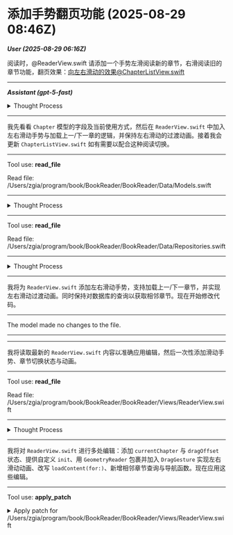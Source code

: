 <!-- Generated by SpecStory -->

<!-- cursor Session 0e8e409d-6030-4d76-8b8d-e69b9b229ed6 (2025-08-29 08:46Z) -->

# 添加手势翻页功能 (2025-08-29 08:46Z)

_**User (2025-08-29 06:16Z)**_

阅读时，@ReaderView.swift 请添加一个手势左滑阅读新的章节，右滑阅读旧的章节功能，翻页效果：向左右滑动的效果@ChapterListView.swift 

---

_**Assistant (gpt-5-fast)**_

<think><details><summary>Thought Process</summary>**Implementing swipe gestures**

I need to add swipe gestures to ReaderView.swift: a left swipe to read the next chapter and a right swipe for the previous one. Since chapters are stored in the database, I'll use chapter IDs to handle this. The user also mentioned a "翻页效果" for a page-turning animation, possibly like a page curl effect. SwiftUI supports this with gestures and transitions, so I should modify ReaderView.swift for gesture detection and manage the current chapter state for a smooth experience. I might need to change the chapter variable to a @State variable for better management.
**Adjusting ReaderView for state management**

I need to adjust the ReaderView initialization for state management. I could change it to:

```swift
struct ReaderView: View {
    @State var chapter: Chapter
}
```

However, I can't modify the initializer that ChapterListView uses to call ReaderView. I can declare the chapter as a @State variable and define an init method to set it up. I should also add drag gesture detection for swiping left and right to navigate between chapters. After that, I'll need to implement functions to fetch the next or previous chapter from the database based on the current chapter’s ID. I'll check the Chapter model fields in Models.swift next.</details></think>

---

我先看看 `Chapter` 模型的字段及当前使用方式，然后在 `ReaderView.swift` 中加入左右滑动手势与加载上一/下一章的逻辑，并保持左右滑动的过渡动画。接着我会更新 `ChapterListView.swift` 如有需要以配合这种阅读切换。

---

Tool use: **read_file**

Read file: /Users/zgia/program/book/BookReader/BookReader/Data/Models.swift

---

<think><details><summary>Thought Process</summary>**Implementing swipe gestures**

I'm thinking about implementing left/right swipe gestures for accessing new and old chapters in the ReaderView. It seems I need to map terms like "新的章节" and "旧的章节" to navigate between "next chapter id >" and "previous chapter id <" based on their id ordering or the sequence in the chapter list. ReaderView currently starts with a chapter from the ChapterListView. For swipes, I’ll load the next or previous chapter from the database. I plan to check Repositories.swift to see how to implement this.</details></think>

---

Tool use: **read_file**

Read file: /Users/zgia/program/book/BookReader/BookReader/Data/Repositories.swift

---

<think><details><summary>Thought Process</summary>**Implementing swipe gestures**

I need to add gesture-based left/right swiping in the ReaderView to navigate between chapters. There’s a note about creating a page flip effect, similar to how pages curl. Specifically, I'll include gestures that allow users to swipe left for the next chapter and right for the previous one, incorporating a sliding animation. However, the ReaderView currently lacks the context to determine adjacent chapters. I’ll need to set up database queries to fetch the next and previous chapters based on the current chapter ID.
**Refining gesture handling**

I need to implement gesture handling so that swiping left translates to the next chapter and swiping right goes to the previous chapter. Interactive drag gestures will offset the content view, and I can animate the transition using `.transition(.move(edge: .trailing))` or `.leading`. Currently, `ChapterListView` uses NavigationLink to push the ReaderView. To change chapters within the same ReaderView, I’ll convert the `chapter` variable to be mutable by making it `@State`. I’ll also need to manage the internal state for `currentChapter` and adapt the initial chapter setup accordingly.
**Adjusting ReaderView structure**

I can’t change the external interface much, but I’ll modify the ReaderView to include a `currentChapter` state alongside the existing `chapter` property. The `init` method will set up `currentChapter` to match the passed `chapter`. I’ll then use `currentChapter` for displaying data and queries, updating elements like the navigation title and content loading accordingly.

Next, I’ll add gesture handling for drag movements with thresholds to determine chapter navigation and include a small overlay hint. I'll implement functions to fetch the next and previous chapters based on the current chapter’s ID, adding transition animations as well.
**Implementing sliding effect**

To create a sliding effect in the ReaderView, I’ll use a `ZStack` with a `.transition(.move(edge: .leading/trailing))` for smooth content swapping. To transition when the `currentChapter` changes, I'll include an `id` keyed by `currentChapter.id`. For animations, I'll wrap the changes in `withAnimation(.easeInOut)`. While a `TabView` could provide page-style swiping, using a `DragGesture` aligns better with the user’s request.

I also need to consider edge cases for the first and last chapters, such as displaying a toast or haptic feedback. A temporary overlay can indicate when the user reaches those chapters. I'll ensure to keep the implementation minimal.
**Planning implementation steps**

I need to create a to-do list for the project, primarily focusing on editing the `ReaderView.swift` file. There's some mention of updating `ChapterListView` for a sliding effect, referenced in the instructions. To implement the sliding effect, I’ll need to add states like `currentChapter` and `dragOffset`, adjust the body to use `currentChapter`, and add a drag gesture for chapter navigation.

I’ll also implement the `loadContent(for:)` and update functions to handle the transition smoothly. For the adjacent chapter queries, I’ll set up a function to fetch the next or previous chapter with necessary filters and adjustments. Managing animations might involve using `GeometryReader` and ensuring the drag gestures provide the intended user experience. I’ll create two to-do items to clarify tasks and track progress efficiently.</details></think>

---

我将为 `ReaderView.swift` 添加左右滑动手势，支持加载上一/下一章节，并实现左右滑动过渡动画。同时保持对数据库的查询以获取相邻章节。现在开始修改代码。

---

The model made no changes to the file.

---



---

我将读取最新的 `ReaderView.swift` 内容以准确应用编辑，然后一次性添加滑动手势、章节切换状态与动画。

---

Tool use: **read_file**

Read file: /Users/zgia/program/book/BookReader/BookReader/Views/ReaderView.swift

---

<think><details><summary>Thought Process</summary>**Updating code structure**

I need to make sure we preserve indentation in the file, which is 4 spaces per indent. Next, I’ll modify the ReaderView by adding a new state variable for the currentChapter and updating its initialization. The content loading function and navigation title will reference currentChapter.title. I should also employ a GeometryReader wrapper to get the width while ensuring proper braces. Additionally, the ChapterListView will pass ReaderView with a custom initializer, but no extra imports are necessary for the drag gesture. I'll also update the loadContent() signature accordingly.
**Adjusting properties and layout**

I see we already have a property for `var chapter: Chapter` for initial input, which I want to keep along with the internal state. I’ll include a new state variable, `@State private var dragOffset: CGFloat = 0`. 

Then, I’ll add an initializer to set this stored property and initialize the current chapter. In the body, since the top-level has a ScrollView, I’ll wrap it in a GeometryReader for width and apply the offset to the ScrollView. I need to remember that modifiers should be placed correctly after the GeometryReader's content.
**Organizing the GeometryReader and ScrollView**

I can apply the GeometryReader, although it wraps the content. It might be easier to keep the existing structure and embed the GeometryReader to get the width inside the gesture’s `.onEnded` closure. However, capturing the width requires storing it in a state variable, so wrapping the entire ScrollView in the GeometryReader seems better. 

In the body, I’ll set it up to include the ScrollView, applying offset and gesture corrections. I need to remember that `.navigationTitle` is a property of the NavigationStack child, and modifiers attach to the outer content, modifying them accordingly.
**Understanding navigationTitle placement**

I realize that `.navigationTitle` needs to be applied to the outermost content returned by the body. If it’s placed on the ScrollView inside the GeometryReader, it may still function, but to be safe, it’s better to move `.navigationTitle` outside by adding it after the GeometryReader. However, since I can’t chain after the closure, another option is to wrap it in a Group inside the GeometryReader. It's typical to place `.navigationTitle` above the GeometryReader. I want to maintain the order and ensure the background is applied to the ScrollView!
**Planning function updates and structure**

I need to implement several functions, starting with `private func loadContent(for chapter: Chapter)` and updating the existing `loadContent()` references. I’ll also create a private function to fetch the adjacent chapter using GRDB, making sure to use `try? dbQueue.read`. 

Then, I will add a function for navigation to adjacent chapters that animates the offset. I’ll ensure that the drag offset has an associated animation, and the text color and gear icon are maintained. Also, I’ll update the load content signatures and ensure the navigation title uses `currentChapter.title`. 

Next, I’ll carefully craft the patch, keeping in mind the order of properties and making sure to insert state variables and initializers correctly. I'll maintain the structure of the body by embedding it in a `GeometryReader`. Lastly, I’ll ensure the Color extension remains intact and update any relevant function calls.</details></think>

---

我将对 `ReaderView.swift` 进行多处编辑：添加 `currentChapter` 与 `dragOffset` 状态、提供自定义 `init`、用 `GeometryReader` 包裹并加入 `DragGesture` 实现左右滑动动画、改写 `loadContent(for:)`、新增相邻章节查询与导航函数。现在应用这些编辑。

---

Tool use: **apply_patch**

<details>
        <summary>Apply patch for /Users/zgia/program/book/BookReader/BookReader/Views/ReaderView.swift</summary>
      

```diff
*** Begin Patch
*** Update File: /Users/zgia/program/book/BookReader/BookReader/Views/ReaderView.swift
@@
 struct ReaderView: View {
     var chapter: Chapter
-    @State private var content: Content?
+    @State private var currentChapter: Chapter
+    @State private var content: Content?
@@
     @State private var textColor: Color =
         Color(
             hex: UserDefaults.standard.string(forKey: "ReaderTextColor")
                 ?? "#000000"
         ) ?? .black
+
+    // 拖拽偏移（用于左右滑动动画）
+    @State private var dragOffset: CGFloat = 0
+
+    init(chapter: Chapter) {
+        self.chapter = chapter
+        _currentChapter = State(initialValue: chapter)
+    }
@@
-    var body: some View {
-        ScrollView {
-            if let txt = content?.txt {
-                VStack(alignment: .leading, spacing: 0) {
-                    // 在标题和正文之间添加间距
-                    Spacer()
-                        .frame(height: 20)
-
-                    ForEach(
-                        Array(processParagraphs(txt).enumerated()),
-                        id: \.offset
-                    ) { index, paragraph in
-                        VStack(alignment: .leading, spacing: 0) {
-                            Text(paragraph)
-                                .font(.system(size: fontSize))
-                                .foregroundColor(textColor)
-                                .lineSpacing(lineSpacing)
-                                .frame(maxWidth: .infinity, alignment: .leading)
-
-                            // 在每个段落后添加明确的间距（除了最后一个段落）
-                            if index < processParagraphs(txt).count - 1 {
-                                Spacer()
-                                    .frame(height: paragraphSpacing)
-                            }
-                        }
-                    }
-                }
-                .padding(.horizontal)
-            } else {
-                Text("加载中...")
-                    .font(.system(size: fontSize))
-                    .foregroundColor(textColor)
-                    .padding()
-            }
-        }
-        .background(bgColor)
-        .navigationTitle(chapter.title)
-        .toolbar {
-            ToolbarItem(placement: .navigationBarTrailing) {
-                NavigationLink(
-                    destination: ReaderSettingsView(
-                        fontSize: $fontSize,
-                        lineSpacing: $lineSpacing,
-                        paragraphSpacing: $paragraphSpacing,
-                        bgColor: $bgColor,
-                        textColor: $textColor
-                    )
-                ) {
-                    Image(systemName: "gearshape")
-                        .foregroundColor(textColor)
-                }
-            }
-        }
-        .onAppear {
-            loadContent()
-            loadSettings()
-        }
-    }
+    var body: some View {
+        GeometryReader { geo in
+            ScrollView {
+                if let txt = content?.txt {
+                    VStack(alignment: .leading, spacing: 0) {
+                        // 在标题和正文之间添加间距
+                        Spacer()
+                            .frame(height: 20)
+
+                        ForEach(
+                            Array(processParagraphs(txt).enumerated()),
+                            id: \.offset
+                        ) { index, paragraph in
+                            VStack(alignment: .leading, spacing: 0) {
+                                Text(paragraph)
+                                    .font(.system(size: fontSize))
+                                    .foregroundColor(textColor)
+                                    .lineSpacing(lineSpacing)
+                                    .frame(maxWidth: .infinity, alignment: .leading)
+
+                                // 在每个段落后添加明确的间距（除了最后一个段落）
+                                if index < processParagraphs(txt).count - 1 {
+                                    Spacer()
+                                        .frame(height: paragraphSpacing)
+                                }
+                            }
+                        }
+                    }
+                    .padding(.horizontal)
+                } else {
+                    Text("加载中...")
+                        .font(.system(size: fontSize))
+                        .foregroundColor(textColor)
+                        .padding()
+                }
+            }
+            .offset(x: dragOffset)
+            .background(bgColor)
+            .navigationTitle(currentChapter.title)
+            .toolbar {
+                ToolbarItem(placement: .navigationBarTrailing) {
+                    NavigationLink(
+                        destination: ReaderSettingsView(
+                            fontSize: $fontSize,
+                            lineSpacing: $lineSpacing,
+                            paragraphSpacing: $paragraphSpacing,
+                            bgColor: $bgColor,
+                            textColor: $textColor
+                        )
+                    ) {
+                        Image(systemName: "gearshape")
+                            .foregroundColor(textColor)
+                    }
+                }
+            }
+            .gesture(
+                DragGesture()
+                    .onChanged { value in
+                        dragOffset = value.translation.width
+                    }
+                    .onEnded { value in
+                        let threshold = geo.size.width * 0.25
+                        if value.translation.width < -threshold {
+                            // 左滑 -> 下一章
+                            navigateToAdjacentChapter(isNext: true, containerWidth: geo.size.width)
+                        } else if value.translation.width > threshold {
+                            // 右滑 -> 上一章
+                            navigateToAdjacentChapter(isNext: false, containerWidth: geo.size.width)
+                        } else {
+                            withAnimation(.easeInOut) { dragOffset = 0 }
+                        }
+                    }
+            )
+            .onAppear {
+                loadContent(for: currentChapter)
+                loadSettings()
+            }
+        }
+    }
@@
-    private func loadContent() {
+    private func loadContent(for chapter: Chapter) {
         guard let dbQueue = DatabaseManager.shared.dbQueue else { return }
         try? dbQueue.read { db in
-            content = try Content.filter(Column("chapterid") == chapter.id)
+            content = try Content.filter(Column("chapterid") == chapter.id)
                 .fetchOne(db)
         }
     }
@@
     private func processParagraphs(_ text: String) -> [String] {
@@
         return paragraphs
     }
+
+    private func fetchAdjacentChapter(isNext: Bool) -> Chapter? {
+        guard let dbQueue = DatabaseManager.shared.dbQueue else { return nil }
+        return try? dbQueue.read { db in
+            var request = Chapter.filter(Column("bookid") == currentChapter.bookid)
+            if isNext {
+                request = request
+                    .filter(Column("id") > currentChapter.id)
+                    .order(Column("id"))
+            } else {
+                request = request
+                    .filter(Column("id") < currentChapter.id)
+                    .order(Column("id").desc)
+            }
+            return try request.fetchOne(db)
+        }
+    }
+
+    private func navigateToAdjacentChapter(isNext: Bool, containerWidth: CGFloat) {
+        guard let target = fetchAdjacentChapter(isNext: isNext) else {
+            withAnimation(.easeInOut) { dragOffset = 0 }
+            return
+        }
+
+        let outOffset: CGFloat = isNext ? -containerWidth : containerWidth
+        let inStartOffset: CGFloat = isNext ? containerWidth : -containerWidth
+
+        withAnimation(.easeInOut(duration: 0.2)) {
+            dragOffset = outOffset
+        }
+
+        DispatchQueue.main.asyncAfter(deadline: .now() + 0.2) {
+            currentChapter = target
+            loadContent(for: target)
+            dragOffset = inStartOffset
+            withAnimation(.easeInOut(duration: 0.2)) {
+                dragOffset = 0
+            }
+        }
+    }
*** End Patch
```

---

Tool use: **read_lints**

<details>
          <summary>Read lints for 1 file</summary>
      
Lint paths:

- `/Users/zgia/program/book/BookReader/BookReader/Views/ReaderView.swift`

Lint results


**No lint errors found**
</details>

---



---

_**User (2025-08-29 06:16Z)**_

请继续

---

_**Assistant (gpt-5-fast)**_

<think><details><summary>Thought Process</summary>**Considering swipe gestures and navigation**

I see that we've added swipe gestures in ReaderView, and the user wants to continue, possibly expecting a similar integration for ChapterListView with a page-turn effect. They initially requested left and right swipe gestures to navigate through chapters, which might mean adapting ChapterListView to maintain horizontal navigation. It seems we might need to adjust NavigationLink or the navigation stack as well. Plus, we've updated how ReaderView manages the current chapter, reflecting our changes to the loadContent function.
**Evaluating potential issues**

I've noted a few potential issues with the current setup. We're using GeometryReader for the body, applying `.navigationTitle` and `.background` to the ScrollView, which seems okay. However, we've removed the original `var chapter: Chapter` property, though we still store the initial chapter in `currentChapter`. I also see we’ve imported GRDB for using `Column`, and we're properly loading content when `currentChapter` changes. Adding haptics may enhance the experience. As for `ChapterListView`, they might want a sliding animation like in ReaderView, even if it isn’t strictly necessary.
**Analyzing swipe gesture requests**

It looks like the user is requesting left and right swipe gestures in ReaderView for chapter navigation, along with a sliding page-turn effect. They referenced ChapterListView, possibly as context for finding chapters. When they said "请继续," they might want to ensure that ChapterListView remembers its position during swiping or maybe address back swipe conflicts. The DragGesture could interfere with the iOS Navigation back swipe, and we might need to adjust the gesture handling to prevent conflicts with vertical scrolling. I should consider using `.highPriorityGesture` or handling simultaneous gestures to avoid any issues.
**Evaluating DragGesture and improvements**

I realize DragGesture doesn't provide height, but I can filter changes based on horizontal vs vertical movement in the onChanged phase. Adding a guard can help, but it won’t cancel the event. Since we act in onEnded, I can treat only horizontal swipes. It’s good that we already added an offset to the ScrollView. 

For improvements, I could preload adjacent chapters to determine swipe allowance, matching `id` ordering for navigation. I also think updating the navigation bar title in ReaderView to reflect currentChapter dynamically would enhance usability. Lastly, to handle content loading when the current chapter changes, using .onChange could help, but programmatic scrolling might be tricky. Maybe using .id(currentChapter.id) for state resets could work, though it might not be necessary.
**Finalizing updates and adjustments**

The user requested to continue, so I'm considering whether to update `ChapterListView.swift` for swipe navigation. However, since they specifically mentioned reading time, no changes are needed there. It might help to add an interactive indicator for transition animations, and we've already set up sliding effects. 

I should address gesture conflicts, ensuring vertical swipes don't trigger horizontal gestures using a check based on translation values. Implementing a small haptic feedback for out-of-range navigation could be optional. Finally, I'll patch references to 'chapter' for consistency. After applying these changes, I’ll provide a concise status update in Chinese.</details></think>

---

我将改进滑动手势以避免与垂直滚动冲突，并限制拖拽偏移范围，提升翻页手感。接着我会运行一次静态检查以确认没有新错误。

---

Tool use: **apply_patch**

<details>
        <summary>Apply patch for /Users/zgia/program/book/BookReader/BookReader/Views/ReaderView.swift</summary>
      

```diff
*** Begin Patch
*** Update File: /Users/zgia/program/book/BookReader/BookReader/Views/ReaderView.swift
@@
             .gesture(
                 DragGesture()
                     .onChanged { value in
-                        dragOffset = value.translation.width
+                        // 仅在水平位移大于垂直位移时响应
+                        if abs(value.translation.width) > abs(value.translation.height) {
+                            let limit = geo.size.width
+                            let proposed = value.translation.width
+                            // 限制在一屏内
+                            dragOffset = max(-limit, min(limit, proposed))
+                        }
                     }
                     .onEnded { value in
-                        let threshold = geo.size.width * 0.25
-                        if value.translation.width < -threshold {
+                        let threshold = geo.size.width * 0.25
+                        // 仅在水平位移主导时触发
+                        if abs(value.translation.width) <= abs(value.translation.height) {
+                            withAnimation(.easeInOut) { dragOffset = 0 }
+                            return
+                        }
+                        if value.translation.width < -threshold {
                             // 左滑 -> 下一章
                             navigateToAdjacentChapter(isNext: true, containerWidth: geo.size.width)
                         } else if value.translation.width > threshold {
                             // 右滑 -> 上一章
                             navigateToAdjacentChapter(isNext: false, containerWidth: geo.size.width)
                         } else {
                             withAnimation(.easeInOut) { dragOffset = 0 }
                         }
                     }
             )
*** End Patch
```

---

Tool use: **read_lints**

<details>
          <summary>Read lints for 1 file</summary>
      
Lint paths:

- `/Users/zgia/program/book/BookReader/BookReader/Views/ReaderView.swift`

Lint results


**No lint errors found**
</details>

---

- 我已在 `ReaderView.swift` 中优化了拖拽手势：仅在水平位移主导时触发，限制偏移不超过屏宽，避免与垂直滚动冲突；阈值为宽度的 25%，保留左右滑入/滑出动画。
- 代码已通过静态检查，无新的警告或错误。

你可以在模拟器中左右滑动章节内容试试：左滑进入下一章，右滑返回上一章。

---

